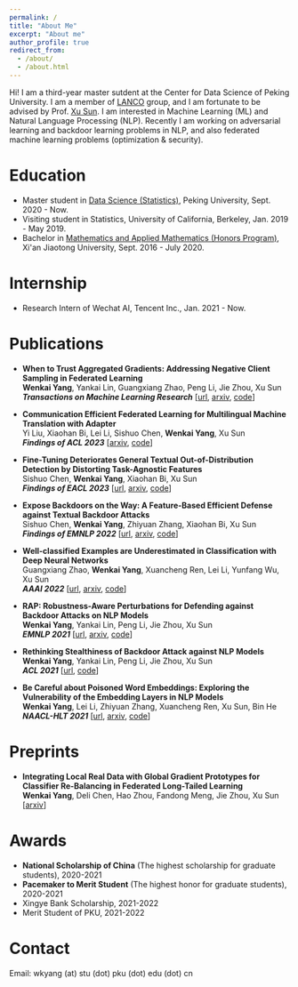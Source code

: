 ```yaml
---
permalink: /
title: "About Me"
excerpt: "About me"
author_profile: true
redirect_from: 
  - /about/
  - /about.html
---
```


Hi! I am a third-year master sutdent at the Center for Data Science of Peking University. I am a member of [LANCO](https://lancopku.github.io) group, and I am fortunate to be advised by Prof. [Xu Sun](https://xusun.org). I am interested in Machine Learning (ML) and Natural Language Processing (NLP). Recently I am working on adversarial learning and backdoor learning problems in NLP, and also federated machine learning problems (optimization & security).

Education
======

* Master student in [Data Science (Statistics)](https://www.ds.pku.edu.cn), Peking University, Sept. 2020 - Now. 
* Visiting student in Statistics, University of California, Berkeley, Jan. 2019 - May 2019.
* Bachelor in [Mathematics and Applied Mathematics (Honors Program)](http://bjb.xjtu.edu.cn/info/1071/2192.htm), Xi'an Jiaotong University, Sept. 2016 - July 2020.

Internship
======

* Research Intern of Wechat AI, Tencent Inc., Jan. 2021 - Now.


Publications
======

* **When to Trust Aggregated Gradients: Addressing Negative Client Sampling in Federated Learning**   
**Wenkai Yang**, Yankai Lin, Guangxiang Zhao, Peng Li, Jie Zhou, Xu Sun   
***Transactions on Machine Learning Research*** [[url](https://openreview.net/pdf?id=v73h3bYE2Z), [arxiv](https://arxiv.org/pdf/2301.10400.pdf), [code](https://github.com/lancopku/FedGLAD)]


* **Communication Efficient Federated Learning for Multilingual Machine Translation with Adapter**   
Yi Liu, Xiaohan Bi, Lei Li, Sishuo Chen, **Wenkai Yang**, Xu Sun   
***Findings of ACL 2023*** [[arxiv](https://arxiv.org/pdf/2305.12449.pdf), [code](https://github.com/lancopku/FedMNMT)]


* **Fine-Tuning Deteriorates General Textual Out-of-Distribution Detection by Distorting Task-Agnostic Features**   
Sishuo Chen, **Wenkai Yang**, Xiaohan Bi, Xu Sun   
***Findings of EACL 2023*** [[url](https://aclanthology.org/2023.findings-eacl.41/), [arxiv](https://arxiv.org/pdf/2301.12715.pdf), [code](https://github.com/lancopku/GNOME)]

* **Expose Backdoors on the Way: A Feature-Based Efficient Defense against Textual Backdoor Attacks**   
Sishuo Chen, **Wenkai Yang**, Zhiyuan Zhang, Xiaohan Bi, Xu Sun   
***Findings of EMNLP 2022*** [[url](https://aclanthology.org/2022.findings-emnlp.47/), [arxiv](https://arxiv.org/pdf/2210.07907.pdf), [code](https://github.com/lancopku/DAN)]

* **Well-classified Examples are Underestimated in Classification with Deep Neural Networks**  
Guangxiang Zhao, **Wenkai Yang**, Xuancheng Ren, Lei Li, Yunfang Wu, Xu Sun  
***AAAI 2022*** [[url](https://ojs.aaai.org/index.php/AAAI/article/view/20904), [arxiv](https://arxiv.org/pdf/2110.06537.pdf), [code](https://github.com/lancopku/well-classified-examples-are-underestimated)]  

* **RAP: Robustness-Aware Perturbations for Defending against Backdoor Attacks on NLP Models**   
**Wenkai Yang**, Yankai Lin, Peng Li, Jie Zhou, Xu Sun   
***EMNLP 2021*** [[url](https://aclanthology.org/2021.emnlp-main.659/), [arxiv](https://arxiv.org/pdf/2110.07831.pdf), [code](https://github.com/lancopku/RAP)]



* **Rethinking Stealthiness of Backdoor Attack against NLP Models**  
**Wenkai Yang**, Yankai Lin, Peng Li, Jie Zhou, Xu Sun  
***ACL 2021*** [[url](https://aclanthology.org/2021.acl-long.431), [code](https://github.com/lancopku/SOS)]


* **Be Careful about Poisoned Word Embeddings: Exploring the Vulnerability of the Embedding Layers in NLP Models**  
**Wenkai Yang**, Lei Li, Zhiyuan Zhang, Xuancheng Ren, Xu Sun, Bin He  
***NAACL-HLT 2021*** [[url](https://aclanthology.org/2021.naacl-main.165), [arxiv](https://arxiv.org/pdf/2103.15543.pdf), [code](https://github.com/lancopku/Embedding-Poisoning)] 


Preprints
======
* **Integrating Local Real Data with Global Gradient Prototypes for Classifier Re-Balancing in Federated Long-Tailed Learning**   
**Wenkai Yang**, Deli Chen, Hao Zhou, Fandong Meng, Jie Zhou, Xu Sun   
[[arxiv](https://arxiv.org/pdf/2301.10394.pdf)]




Awards
======
* **National Scholarship of China** (The highest scholarship for graduate students), 2020-2021
* **Pacemaker to Merit Student** (The highest honor for graduate students), 2020-2021
* Xingye Bank Scholarship, 2021-2022
* Merit Student of PKU, 2021-2022

Contact
=====
Email: wkyang (at) stu (dot) pku (dot) edu (dot) cn



